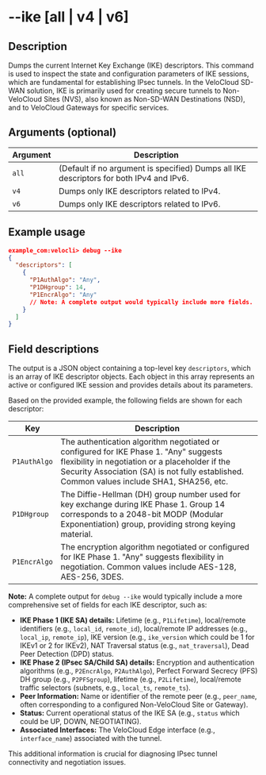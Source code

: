 #	--ike [all | v4 | v6]

##	Description
Dumps the current Internet Key Exchange (IKE) descriptors. This command is used to inspect the state and configuration parameters of IKE sessions, which are fundamental for establishing IPsec tunnels. In the VeloCloud SD-WAN solution, IKE is primarily used for creating secure tunnels to Non-VeloCloud Sites (NVS), also known as Non-SD-WAN Destinations (NSD), and to VeloCloud Gateways for specific services.

##  Arguments (optional)
| Argument | Description |
|---|---|
| `all` | (Default if no argument is specified) Dumps all IKE descriptors for both IPv4 and IPv6. |
| `v4` | Dumps only IKE descriptors related to IPv4. |
| `v6` | Dumps only IKE descriptors related to IPv6. |

##  Example usage
```json
example_com:velocli> debug --ike
{
  "descriptors": [
    {
      "P1AuthAlgo": "Any",
      "P1DHgroup": 14,
      "P1EncrAlgo": "Any"
      // Note: A complete output would typically include more fields.
    }
  ]
}
```

##  Field descriptions
The output is a JSON object containing a top-level key `descriptors`, which is an array of IKE descriptor objects. Each object in this array represents an active or configured IKE session and provides details about its parameters.

Based on the provided example, the following fields are shown for each descriptor:

| Key | Description |
|---|---|
| `P1AuthAlgo` | The authentication algorithm negotiated or configured for IKE Phase 1. "Any" suggests flexibility in negotiation or a placeholder if the Security Association (SA) is not fully established. Common values include SHA1, SHA256, etc. |
| `P1DHgroup` | The Diffie-Hellman (DH) group number used for key exchange during IKE Phase 1. Group 14 corresponds to a 2048-bit MODP (Modular Exponentiation) group, providing strong keying material. |
| `P1EncrAlgo` | The encryption algorithm negotiated or configured for IKE Phase 1. "Any" suggests flexibility in negotiation. Common values include AES-128, AES-256, 3DES. |

**Note:** A complete output for `debug --ike` would typically include a more comprehensive set of fields for each IKE descriptor, such as:
*   **IKE Phase 1 (IKE SA) details:** Lifetime (e.g., `P1Lifetime`), local/remote identifiers (e.g., `local_id`, `remote_id`), local/remote IP addresses (e.g., `local_ip`, `remote_ip`), IKE version (e.g., `ike_version` which could be 1 for IKEv1 or 2 for IKEv2), NAT Traversal status (e.g., `nat_traversal`), Dead Peer Detection (DPD) status.
*   **IKE Phase 2 (IPsec SA/Child SA) details:** Encryption and authentication algorithms (e.g., `P2EncrAlgo`, `P2AuthAlgo`), Perfect Forward Secrecy (PFS) DH group (e.g., `P2PFSgroup`), lifetime (e.g., `P2Lifetime`), local/remote traffic selectors (subnets, e.g., `local_ts`, `remote_ts`).
*   **Peer Information:** Name or identifier of the remote peer (e.g., `peer_name`, often corresponding to a configured Non-VeloCloud Site or Gateway).
*   **Status:** Current operational status of the IKE SA (e.g., `status` which could be UP, DOWN, NEGOTIATING).
*   **Associated Interfaces:** The VeloCloud Edge interface (e.g., `interface_name`) associated with the tunnel.

This additional information is crucial for diagnosing IPsec tunnel connectivity and negotiation issues.